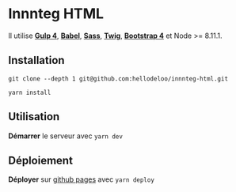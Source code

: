 Innnteg HTML
====================

Il utilise **[Gulp 4](http://gulpjs.com/)**, **[Babel](https://babeljs.io/)**, **[Sass](http://sass-lang.com/)**, **[Twig](https://twig.symfony.com/)**, **[Bootstrap 4](https://getbootstrap.com/)** et Node >= 8.11.1.



## Installation

```
git clone --depth 1 git@github.com:hellodeloo/innnteg-html.git

```

```
yarn install
```



## Utilisation
**Démarrer** le serveur avec `yarn dev`


## Déploiement
**Déployer** sur [github pages](https://hellodeloo.github.io/innnteg/) avec `yarn deploy`
